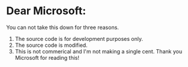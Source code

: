 # Dear Microsoft:
You can not take this down for three reasons.
1. The source code is for development purposes only.
2. The source code is modified.
3. This is not commerical and I'm not making a single cent.
Thank you Microsoft for reading this!

